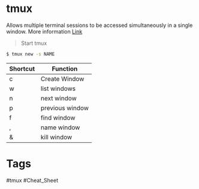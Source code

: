 # tmux
Allows multiple terminal sessions to be accessed simultaneously in a single window.
More information [Link](https://www.shortcutfoo.com/app/dojos/tmux/cheatsheet)

> Start tmux
```bash
$ tmux new -s NAME
```

| Shortcut | Function |
| --- | --- |
| c | Create Window |
| w | list windows|
|n  |next window|
|p | previous window|
|f | find window|
|,  |name window|
|& | kill window|


# Tags
#tmux #Cheat_Sheet 